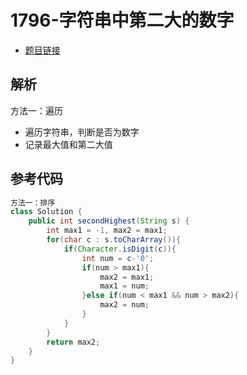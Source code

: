 # 1796-字符串中第二大的数字

- [题目链接](https://leetcode.cn/problems/second-largest-digit-in-a-string/description/)

## 解析

方法一：遍历
- 遍历字符串，判断是否为数字
- 记录最大值和第二大值


## 参考代码
```Java
方法一：排序
class Solution {
    public int secondHighest(String s) {
        int max1 = -1, max2 = max1;
        for(char c : s.toCharArray()){
            if(Character.isDigit(c)){
                int num = c-'0';
                if(num > max1){
                    max2 = max1;
                    max1 = num;
                }else if(num < max1 && num > max2){
                    max2 = num;
                }
            }
        }
        return max2;
    }
}
```
